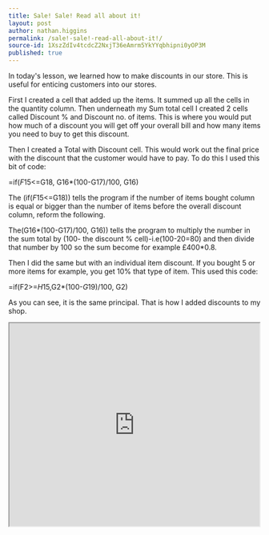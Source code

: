 ```yaml
---
title: Sale! Sale! Read all about it!
layout: post
author: nathan.higgins
permalink: /sale!-sale!-read-all-about-it!/
source-id: 1XszZdIv4tcdcZ2NxjT36eAmrm5YkYYqbhipni0yOP3M
published: true
---
```

In today's lesson, we learned how to make discounts in our store. This is useful for enticing customers into our stores.

First I created a cell that added up the items. It summed up all the cells in the quantity column. Then underneath my Sum total cell I created 2 cells called Discount % and Discount no. of items. This is where you would put how much of a discount you will get off your overall bill and how many items you need to buy to get this discount.

Then I created a Total with Discount cell. This would work out the final price with the discount that the customer would have to pay. To do this I used this bit of code:

=if($F$15<=G18, G16*(100-G17)/100, G16)

The (if($F$15<=G18)) tells the program if the number of items bought column is equal or bigger than the number of items before the overall discount column, reform the following.

The(G16*(100-G17)/100, G16)) tells the program to multiply the number in the sum total by (100- the discount % cell)-i.e(100-20=80) and then divide that number by 100 so the sum become for example £400*0.8.

Then I did the same but with an individual item discount. If you bought 5 or more items for example, you get 10% that type of item. This used this code:

=if(F2>=$H$15,G2*(100-$G$19)/100, G2)

As you can see, it is the same principal. That is how I added discounts to my shop.

<iframe height="405px" width="500px" src="https://docs.google.com/spreadsheets/d/e/2PACX-1vTFxbTYrD7oE65CCmsaNBkBe416z-Hu8ndkkVyP3mLqcDcuXuE84_vYvVjQZOZQvwJ0SrOx2_L3tBzT/pubhtml?widget=true&amp;headers=false"></iframe>

